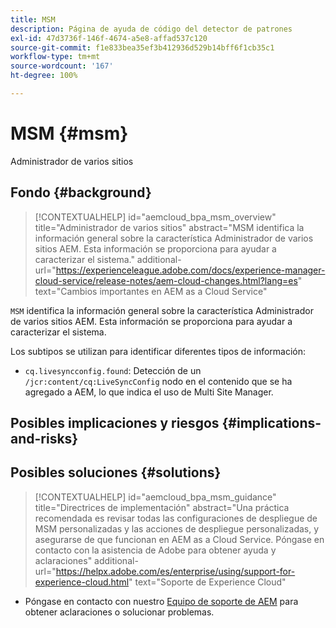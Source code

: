 ```yaml
---
title: MSM
description: Página de ayuda de código del detector de patrones
exl-id: 47d3736f-146f-4674-a5e8-affad537c120
source-git-commit: f1e833bea35ef3b412936d529b14bff6f1cb35c1
workflow-type: tm+mt
source-wordcount: '167'
ht-degree: 100%

---
```


# MSM {#msm}

Administrador de varios sitios

## Fondo {#background}

>[!CONTEXTUALHELP]
>id="aemcloud_bpa_msm_overview"
>title="Administrador de varios sitios"
>abstract="MSM identifica la información general sobre la característica Administrador de varios sitios AEM. Esta información se proporciona para ayudar a caracterizar el sistema."
>additional-url="https://experienceleague.adobe.com/docs/experience-manager-cloud-service/release-notes/aem-cloud-changes.html?lang=es" text="Cambios importantes en AEM as a Cloud Service"

`MSM` identifica la información general sobre la característica Administrador de varios sitios AEM. Esta información se proporciona para ayudar a caracterizar el sistema.

Los subtipos se utilizan para identificar diferentes tipos de información:

* `cq.livesyncconfig.found`: Detección de un `/jcr:content/cq:LiveSyncConfig` nodo en el contenido que se ha agregado a AEM, lo que indica el uso de Multi Site Manager.

## Posibles implicaciones y riesgos {#implications-and-risks}


## Posibles soluciones {#solutions}

>[!CONTEXTUALHELP]
>id="aemcloud_bpa_msm_guidance"
>title="Directrices de implementación"
>abstract="Una práctica recomendada es revisar todas las configuraciones de despliegue de MSM personalizadas y las acciones de despliegue personalizadas, y asegurarse de que funcionan en AEM as a Cloud Service. Póngase en contacto con la asistencia de Adobe para obtener ayuda y aclaraciones"
>additional-url="https://helpx.adobe.com/es/enterprise/using/support-for-experience-cloud.html" text="Soporte de Experience Cloud"

* Póngase en contacto con nuestro [Equipo de soporte de AEM](https://helpx.adobe.com/es/enterprise/using/support-for-experience-cloud.html) para obtener aclaraciones o solucionar problemas.
